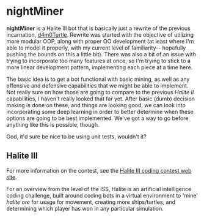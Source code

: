 # nightMiner

**nightMiner** is a Halite III bot that is basically just a rewrite of the
previous incarnation, [d4m0Turtle](https://github.com/dgets/d4m0Turtle).
Rewrite was started with the objective of utilizing more modular OOP, along
with proper OO development (at least where I'm able to model it properly, with
my current level of familiarity-- hopefully pushing the bounds on this a
little bit).  There was also a bit of an issue with trying to incorporate too
many features at once, so I'm trying to stick to a more linear development
pattern, implementing each piece at a time here.

The basic idea is to get a bot functional with basic mining, as well as any
offensive and defensive capabilities that we might be able to implement.  Not
really sure on how those are going to compare to the previous _Halite II_
capabilities, I haven't really looked that far yet.  After basic (dumb)
decision making is done on these, and things are looking good, we can look
into incorporating some deep learning in order to better determine when these
options are going to be best implemented.  We've got a way to go before
anything like this is possible, though.

God, it'd sure be nice to be using unit tests, wouldn't it?

## Halite III

For more information on the contest, see the 
[Halite III coding contest web site](http://Halite.io).

For an overview from the level of the ISS, Halite is an artificial
intelligence coding challenge, built around coding bots in a virtual
environment to 'mine' _halite ore_ for usage for movement, creating more
ships/turtles, and determining which player has won in any particular
simulation.

